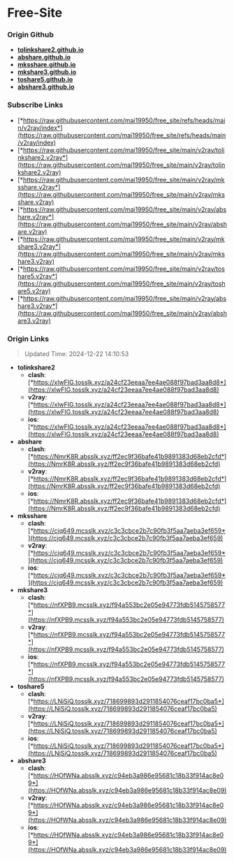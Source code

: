 # Free-Site

### Origin Github

- [**tolinkshare2.github.io**](https://github.com/tolinkshare2/tolinkshare2.github.io)
- [**abshare.github.io**](https://github.com/abshare/abshare.github.io)
- [**mksshare.github.io**](https://github.com/mksshare/mksshare.github.io)
- [**mkshare3.github.io**](https://github.com/mkshare3/mkshare3.github.io)
- [**toshare5.github.io**](https://github.com/toshare5/toshare5.github.io)
- [**abshare3.github.io**](https://github.com/abshare3/abshare3.github.io)

### Subscribe Links

- [*https://raw.githubusercontent.com/mai19950/free_site/refs/heads/main/v2ray/index*](https://raw.githubusercontent.com/mai19950/free_site/refs/heads/main/v2ray/index)
- [*https://raw.githubusercontent.com/mai19950/free_site/main/v2ray/tolinkshare2.v2ray*](https://raw.githubusercontent.com/mai19950/free_site/main/v2ray/tolinkshare2.v2ray)
- [*https://raw.githubusercontent.com/mai19950/free_site/main/v2ray/mksshare.v2ray*](https://raw.githubusercontent.com/mai19950/free_site/main/v2ray/mksshare.v2ray)
- [*https://raw.githubusercontent.com/mai19950/free_site/main/v2ray/abshare.v2ray*](https://raw.githubusercontent.com/mai19950/free_site/main/v2ray/abshare.v2ray)
- [*https://raw.githubusercontent.com/mai19950/free_site/main/v2ray/mkshare3.v2ray*](https://raw.githubusercontent.com/mai19950/free_site/main/v2ray/mkshare3.v2ray)
- [*https://raw.githubusercontent.com/mai19950/free_site/main/v2ray/toshare5.v2ray*](https://raw.githubusercontent.com/mai19950/free_site/main/v2ray/toshare5.v2ray)
- [*https://raw.githubusercontent.com/mai19950/free_site/main/v2ray/abshare3.v2ray*](https://raw.githubusercontent.com/mai19950/free_site/main/v2ray/abshare3.v2ray)

### Origin Links

> Updated Time: 2024-12-22 14:10:53

- **tolinkshare2**
  - **clash**: [*https://xlwFIG.tosslk.xyz/a24cf23eeaa7ee4ae088f97bad3aa8d8*](https://xlwFIG.tosslk.xyz/a24cf23eeaa7ee4ae088f97bad3aa8d8)
  - **v2ray**: [*https://xlwFIG.tosslk.xyz/a24cf23eeaa7ee4ae088f97bad3aa8d8*](https://xlwFIG.tosslk.xyz/a24cf23eeaa7ee4ae088f97bad3aa8d8)
  - **ios**: [*https://xlwFIG.tosslk.xyz/a24cf23eeaa7ee4ae088f97bad3aa8d8*](https://xlwFIG.tosslk.xyz/a24cf23eeaa7ee4ae088f97bad3aa8d8)
- **abshare**
  - **clash**: [*https://NmrK8R.absslk.xyz/ff2ec9f36bafe41b9891383d68eb2cfd*](https://NmrK8R.absslk.xyz/ff2ec9f36bafe41b9891383d68eb2cfd)
  - **v2ray**: [*https://NmrK8R.absslk.xyz/ff2ec9f36bafe41b9891383d68eb2cfd*](https://NmrK8R.absslk.xyz/ff2ec9f36bafe41b9891383d68eb2cfd)
  - **ios**: [*https://NmrK8R.absslk.xyz/ff2ec9f36bafe41b9891383d68eb2cfd*](https://NmrK8R.absslk.xyz/ff2ec9f36bafe41b9891383d68eb2cfd)
- **mksshare**
  - **clash**: [*https://cjq649.mcsslk.xyz/c3c3cbce2b7c90fb3f5aa7aeba3ef659*](https://cjq649.mcsslk.xyz/c3c3cbce2b7c90fb3f5aa7aeba3ef659)
  - **v2ray**: [*https://cjq649.mcsslk.xyz/c3c3cbce2b7c90fb3f5aa7aeba3ef659*](https://cjq649.mcsslk.xyz/c3c3cbce2b7c90fb3f5aa7aeba3ef659)
  - **ios**: [*https://cjq649.mcsslk.xyz/c3c3cbce2b7c90fb3f5aa7aeba3ef659*](https://cjq649.mcsslk.xyz/c3c3cbce2b7c90fb3f5aa7aeba3ef659)
- **mkshare3**
  - **clash**: [*https://nfXPB9.mcsslk.xyz/f94a553bc2e05e94773fdb5145758577*](https://nfXPB9.mcsslk.xyz/f94a553bc2e05e94773fdb5145758577)
  - **v2ray**: [*https://nfXPB9.mcsslk.xyz/f94a553bc2e05e94773fdb5145758577*](https://nfXPB9.mcsslk.xyz/f94a553bc2e05e94773fdb5145758577)
  - **ios**: [*https://nfXPB9.mcsslk.xyz/f94a553bc2e05e94773fdb5145758577*](https://nfXPB9.mcsslk.xyz/f94a553bc2e05e94773fdb5145758577)
- **toshare5**
  - **clash**: [*https://LNiSiQ.tosslk.xyz/718699893d2911854076ceaf17bc0ba5*](https://LNiSiQ.tosslk.xyz/718699893d2911854076ceaf17bc0ba5)
  - **v2ray**: [*https://LNiSiQ.tosslk.xyz/718699893d2911854076ceaf17bc0ba5*](https://LNiSiQ.tosslk.xyz/718699893d2911854076ceaf17bc0ba5)
  - **ios**: [*https://LNiSiQ.tosslk.xyz/718699893d2911854076ceaf17bc0ba5*](https://LNiSiQ.tosslk.xyz/718699893d2911854076ceaf17bc0ba5)
- **abshare3**
  - **clash**: [*https://HOfWNa.absslk.xyz/c94eb3a986e95681c18b33f914ac8e09*](https://HOfWNa.absslk.xyz/c94eb3a986e95681c18b33f914ac8e09)
  - **v2ray**: [*https://HOfWNa.absslk.xyz/c94eb3a986e95681c18b33f914ac8e09*](https://HOfWNa.absslk.xyz/c94eb3a986e95681c18b33f914ac8e09)
  - **ios**: [*https://HOfWNa.absslk.xyz/c94eb3a986e95681c18b33f914ac8e09*](https://HOfWNa.absslk.xyz/c94eb3a986e95681c18b33f914ac8e09)
